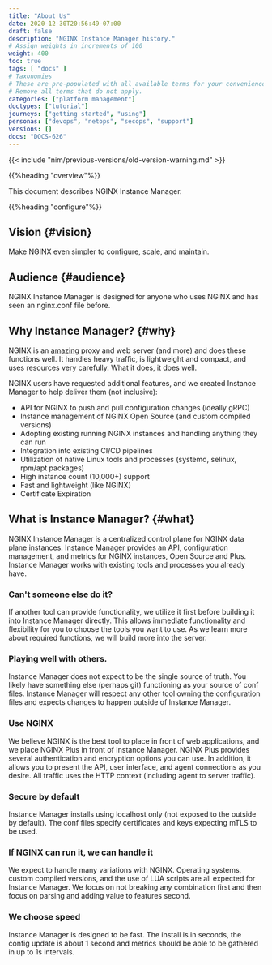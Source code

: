 ```yaml
---
title: "About Us"
date: 2020-12-30T20:56:49-07:00
draft: false
description: "NGINX Instance Manager history."
# Assign weights in increments of 100
weight: 400
toc: true
tags: [ "docs" ]
# Taxonomies
# These are pre-populated with all available terms for your convenience.
# Remove all terms that do not apply.
categories: ["platform management"]
doctypes: ["tutorial"]
journeys: ["getting started", "using"]
personas: ["devops", "netops", "secops", "support"]
versions: []
docs: "DOCS-626"
---
```


{{< include "nim/previous-versions/old-version-warning.md" >}}

{{%heading "overview"%}}

This document describes NGINX Instance Manager.

{{%heading "configure"%}}

## Vision {#vision}

Make NGINX even simpler to configure, scale, and maintain.

## Audience {#audience}

NGINX Instance Manager is designed for anyone who uses NGINX and has seen an nginx.conf file before.

## Why Instance Manager? {#why}

NGINX is an [amazing](https://www.nginx.com/resources/wiki/community/why_use_it/) proxy and web server (and more) and does these functions well. It handles heavy traffic, is lightweight and compact, and uses resources very carefully. What it does, it does well.

NGINX users have requested additional features, and we created Instance Manager to help deliver them (not inclusive):

- API for NGINX to push and pull configuration changes (ideally gRPC)
- Instance management of NGINX Open Source (and custom compiled versions)
- Adopting existing running NGINX instances and handling anything they can run
- Integration into existing CI/CD pipelines
- Utilization of native Linux tools and processes (systemd, selinux, rpm/apt packages)
- High instance count (10,000+) support
- Fast and lightweight (like NGINX)
- Certificate Expiration

## What is Instance Manager? {#what}

NGINX Instance Manager is a centralized control plane for NGINX data plane instances. Instance Manager provides an API, configuration management, and metrics for NGINX instances, Open Source and Plus. Instance Manager works with existing tools and processes you already have.

### Can't someone else do it?

If another tool can provide functionality, we utilize it first before building it into Instance Manager directly. This allows immediate functionality and flexibility for you to choose the tools you want to use. As we learn more about required functions, we will build more into the server.

### Playing well with others.

Instance Manager does not expect to be the single source of truth. You likely have something else (perhaps git) functioning as your source of conf files. Instance Manager will respect any other tool owning the configuration files and expects changes to happen outside of Instance Manager.

### Use NGINX

We believe NGINX is the best tool to place in front of web applications, and we place NGINX Plus in front of Instance Manager. NGINX Plus provides several authentication and encryption options you can use. In addition, it allows you to present the API, user interface, and agent connections as you desire. All traffic uses the HTTP context (including agent to server traffic).

### Secure by default

Instance Manager installs using localhost only (not exposed to the outside by default). The conf files specify certificates and keys expecting mTLS to be used.

### If NGINX can run it, we can handle it

We expect to handle many variations with NGINX. Operating systems, custom compiled versions, and the use of LUA scripts are all expected for Instance Manager. We focus on not breaking any combination first and then focus on parsing and adding value to features second.

### We choose speed

Instance Manager is designed to be fast. The install is in seconds, the config update is about 1 second and metrics should be able to be gathered in up to 1s intervals.
